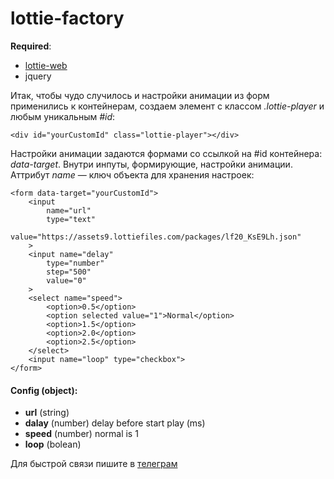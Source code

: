 # lottie-factory
**Required**:
- [lottie-web](https://github.com/airbnb/lottie-web)
- jquery

Итак, чтобы чудо случилось и настройки анимации из форм применились
к контейнерам, создаем элемент с классом _.lottie-player_ и любым уникальным _#id_:
~~~~
<div id="yourCustomId" class="lottie-player"></div>
~~~~

Настройки анимации задаются формами со ссылкой на #id контейнера: _data-target_.
Внутри инпуты, формирующие, настройки анимации.
Аттрибут _name_ — ключ объекта для хранения настроек:
~~~~
<form data-target="yourCustomId">
    <input 
        name="url" 
        type="text" 
        value="https://assets9.lottiefiles.com/packages/lf20_KsE9Lh.json"
    >
    <input name="delay"
        type="number" 
        step="500" 
        value="0"
    >
    <select name="speed">
        <option>0.5</option>
        <option selected value="1">Normal</option>
        <option>1.5</option>
        <option>2.0</option>
        <option>2.5</option>
    </select>
    <input name="loop" type="checkbox">
</form>
~~~~

#### Config (object):
- **url** (string)
- **dalay** (number) delay before start play (ms)
- **speed** (number) normal is 1
- **loop** (bolean)

Для быстрой связи пишите в [телеграм](https://t.me/croqo)